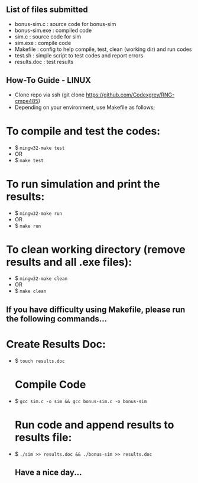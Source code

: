 ## List of files submitted
- bonus-sim.c   : source code for bonus-sim
- bonus-sim.exe : compiled code
- sim.c         : source code for sim
- sim.exe       : compile code
- Makefile      : config to help compile, test, clean (working dir) and run codes
- test.sh       : simple script to test codes and report errors
- results.doc   : test results


## How-To Guide - LINUX
- Clone repo via ssh (git clone https://github.com/Codexgrey/RNG-cmpe485)
- Depending on your environment, use Makefile as follows;

# To compile and test the codes:
- $ `mingw32-make test`
-   OR
- $ `make test` 

# To run simulation and print the results:
- $ `mingw32-make run` 
-   OR
- $ `make run` 

# To clean working directory (remove results and all .exe files):
- $ `mingw32-make clean` 
-   OR
- $ `make clean` 


## If you have difficulty using Makefile, please run the following commands...
  # Create Results Doc:
- $ `touch results.doc`

  # Compile Code
- $ `gcc sim.c -o sim && gcc bonus-sim.c -o bonus-sim`

  # Run code and append results to results file:
- $ `./sim >> results.doc && ./bonus-sim >> results.doc`


  ## Have a nice day...
